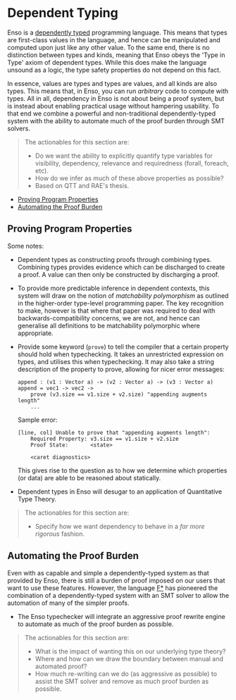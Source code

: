 # Dependent Typing
Enso is a [dependently typed](https://en.wikipedia.org/wiki/Dependent_type)
programming language. This means that types are first-class values in the
language, and hence can be manipulated and computed upon just like any other
value. To the same end, there is no distinction between types and kinds, meaning
that Enso obeys the 'Type in Type' axiom of dependent types. While this does
make the language unsound as a logic, the type safety properties do not depend
on this fact.

In essence, values are types and types are values, and all kinds are also types.
This means that, in Enso, you can run _arbitrary_ code to compute with types.
All in all, dependency in Enso is not about being a proof system, but is instead
about enabling practical usage without hampering usability. To that end we
combine a powerful and non-traditional dependently-typed system with the ability
to automate much of the proof burden through SMT solvers.

> The actionables for this section are:
>
> - Do we want the ability to explicitly quantify type variables for visibility,
>   dependency, relevance and requiredness (forall, foreach, etc).
> - How do we infer as much of these above properties as possible?
> - Based on QTT and RAE's thesis.

<!-- MarkdownTOC levels="2,3" autolink="true" -->

- [Proving Program Properties](#proving-program-properties)
- [Automating the Proof Burden](#automating-the-proof-burden)

<!-- /MarkdownTOC -->

## Proving Program Properties
Some notes:

- Dependent types as constructing proofs through combining types. Combining
  types provides evidence which can be discharged to create a proof. A value can
  then only be constructed by discharging a proof.
- To provide more predictable inference in dependent contexts, this system will
  draw on the notion of _matchability polymorphism_ as outlined in the
  higher-order type-level programming paper. The key recognition to make,
  however is that where that paper was required to deal with
  backwards-compatibility concerns, we are not, and hence can generalise all
  definitions to be matchability polymorphic where appropriate.
- Provide some keyword (`prove`) to tell the compiler that a certain property
  should hold when typechecking. It takes an unrestricted expression on types,
  and utilises this when typechecking. It may also take a string description of
  the property to prove, allowing for nicer error messages:

    ```
    append : (v1 : Vector a) -> (v2 : Vector a) -> (v3 : Vector a)
    append = vec1 -> vec2 ->
        prove (v3.size == v1.size + v2.size) "appending augments length"
        ...
    ````

    Sample error:

    ```
    [line, col] Unable to prove that "appending augments length":
        Required Property: v3.size == v1.size + v2.size
        Proof State:       <state>

        <caret diagnostics>
    ```

  This gives rise to the question as to how we determine which properties (or
  data) are able to be reasoned about statically.
- Dependent types in Enso will desugar to an application of Quantitative Type
  Theory.

> The actionables for this section are:
>
> - Specify how we want dependency to behave in a _far more rigorous_ fashion.

## Automating the Proof Burden
Even with as capable and simple a dependently-typed system as that provided by
Enso, there is still a burden of proof imposed on our users that want to use
these features. However, the language [F*](https://www.fstar-lang.org/) has
pioneered the combination of a dependently-typed system with an SMT solver to
allow the automation of many of the simpler proofs.

- The Enso typechecker will integrate an aggressive proof rewrite engine to
  automate as much of the proof burden as possible.

> The actionables for this section are:
>
> - What is the impact of wanting this on our underlying type theory?
> - Where and how can we draw the boundary between manual and automated proof?
> - How much re-writing can we do (as aggressive as possible) to assist the SMT
>   solver and remove as much proof burden as possible.
